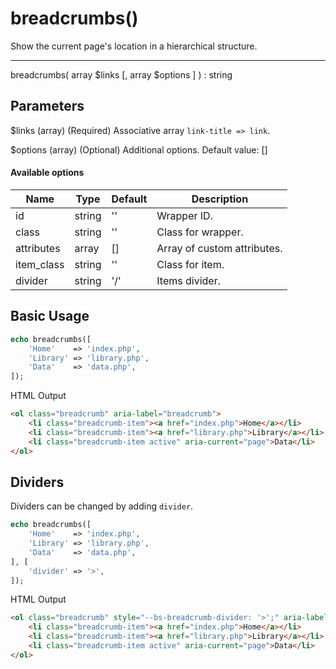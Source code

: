 # breadcrumbs()

Show the current page's location in a hierarchical structure.

---

breadcrumbs( array $links [, array $options ] ) : string

## Parameters

$links (array) (Required) Associative array `link-title => link`.

$options (array) (Optional) Additional options. Default value: []

#### Available options

| Name       | Type   | Default | Description                 |
|------------|--------|---------|-----------------------------|
| id         | string | ''      | Wrapper ID.                 |
| class      | string | ''      | Class for wrapper.          |
| attributes | array  | []      | Array of custom attributes. |
| item_class | string | ''      | Class for item.             |
| divider    | string | '/'     | Items divider.              |

## Basic Usage

```php
echo breadcrumbs([
    'Home'    => 'index.php',
    'Library' => 'library.php',
    'Data'    => 'data.php',
]);
```

<span class="html-output">HTML Output</span>

```html
<ol class="breadcrumb" aria-label="breadcrumb">
    <li class="breadcrumb-item"><a href="index.php">Home</a></li>
    <li class="breadcrumb-item"><a href="library.php">Library</a></li>
    <li class="breadcrumb-item active" aria-current="page">Data</li>
</ol>
```

## Dividers

Dividers can be changed by adding `divider`.

```php
echo breadcrumbs([
    'Home'    => 'index.php',
    'Library' => 'library.php',
    'Data'    => 'data.php',
], [
    'divider' => '>',
]);
```

<span class="html-output">HTML Output</span>

```html
<ol class="breadcrumb" style="--bs-breadcrumb-divider: '>';" aria-label="breadcrumb">
    <li class="breadcrumb-item"><a href="index.php">Home</a></li>
    <li class="breadcrumb-item"><a href="library.php">Library</a></li>
    <li class="breadcrumb-item active" aria-current="page">Data</li>
</ol>
```
